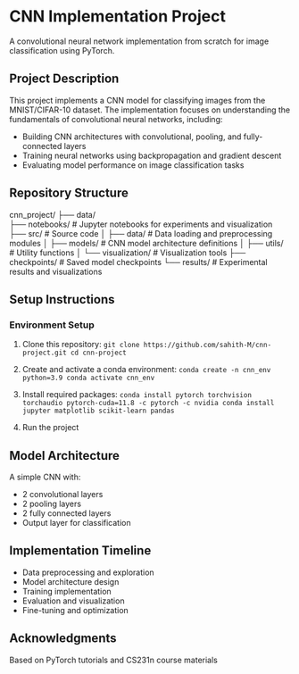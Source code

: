 # CNN Implementation Project

A convolutional neural network implementation from scratch for image classification using PyTorch.

## Project Description

This project implements a CNN model for classifying images from the MNIST/CIFAR-10 dataset. The implementation focuses on understanding the fundamentals of convolutional neural networks, including:

- Building CNN architectures with convolutional, pooling, and fully-connected layers
- Training neural networks using backpropagation and gradient descent
- Evaluating model performance on image classification tasks

## Repository Structure

cnn_project/
├── data/  
├── notebooks/ # Jupyter notebooks for experiments and visualization
├── src/ # Source code
│ ├── data/ # Data loading and preprocessing modules
│ ├── models/ # CNN model architecture definitions
│ ├── utils/ # Utility functions
│ └── visualization/ # Visualization tools
├── checkpoints/ # Saved model checkpoints
└── results/ # Experimental results and visualizations

## Setup Instructions

### Environment Setup

1. Clone this repository:
   `git clone https://github.com/sahith-M/cnn-project.git
cd cnn-project`

2. Create and activate a conda environment:
   `conda create -n cnn_env python=3.9
conda activate cnn_env`

3. Install required packages:
   `conda install pytorch torchvision torchaudio pytorch-cuda=11.8 -c pytorch -c nvidia
conda install jupyter matplotlib scikit-learn pandas`

4. Run the project

## Model Architecture

A simple CNN with:

- 2 convolutional layers
- 2 pooling layers
- 2 fully connected layers
- Output layer for classification

## Implementation Timeline

- Data preprocessing and exploration
- Model architecture design
- Training implementation
- Evaluation and visualization
- Fine-tuning and optimization

## Acknowledgments

Based on PyTorch tutorials and CS231n course materials
